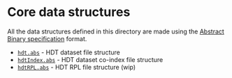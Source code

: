 # Core data structures

All the data structures defined in this directory are made using the [Abstract Binary specification](https://github.com/ate47/hello/blob/main/utils/abs.md) format.

- [`hdt.abs`](hdt.abs) - HDT dataset file structure
- [`hdtIndex.abs`](hdtIndex.abs) - HDT dataset co-index file structure
- [`hdtRPL.abs`](hdtRPL.abs) - HDT RPL file structure (wip)